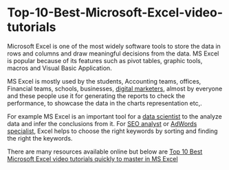 # Top-10-Best-Microsoft-Excel-video-tutorials
Microsoft Excel is one of the most widely software tools to store the data in rows and columns and draw meaningful decisions from the data. MS Excel is popular because of its features such as pivot tables, graphic tools, macros and Visual Basic Application.

MS Excel is mostly used by the students, Accounting teams, offices, Financial teams, schools, businesses, [digital marketers](http://www.topzenith.com/2017/07/top-8-digital-marketing-video-courses.html), almost by everyone and these people use it for generating the reports to check the performance, to showcase the data in the charts representation etc,.

For example MS Excel is an important tool for a [data scientist](http://www.topzenith.com/2017/06/top-10-data-science-video-tutorials.html) to the analyze data and infer the conclusions from it. For [SEO analyst](http://www.topzenith.com/2017/07/top-10-seo-video-tutorials.html) or [AdWords specialist](http://www.topzenith.com/2017/07/top-10-seo-video-tutorials.html), Excel helps to choose the right keywords by sorting and finding the right the keywords.

There are many resources available online but below are [Top 10 Best Microsoft Excel video tutorials quickly to master in MS Excel](http://www.topzenith.com/2017/07/top-10-best-microsoft-excel-video-tutorials.html)
